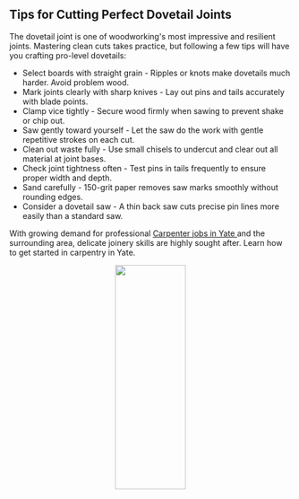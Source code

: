 ## Tips for Cutting Perfect Dovetail Joints


The dovetail joint is one of woodworking's most impressive and resilient joints. Mastering clean cuts takes practice, but following a few tips will have you crafting pro-level dovetails: 

<ul>
<li> Select boards with straight grain - Ripples or knots make dovetails much harder. Avoid problem wood. </li>

<li> Mark joints clearly with sharp knives - Lay out pins and tails accurately with blade points. </li>

<li> Clamp vice tightly - Secure wood firmly when sawing to prevent shake or chip out. </li>

<li> Saw gently toward yourself - Let the saw do the work with gentle repetitive strokes on each cut. </li>

<li> Clean out waste fully - Use small chisels to undercut and clear out all material at joint bases. </li>

<li> Check joint tightness often - Test pins in tails frequently to ensure proper width and depth. </li>

<li> Sand carefully - 150-grit paper removes saw marks smoothly without rounding edges. </li>

<li> Consider a dovetail saw - A thin back saw cuts precise pin lines more easily than a standard saw. </li>

</ul>

With growing demand for professional <a href="https://bpm-cs.co.uk/carpenter-jobs-in-yate/"> Carpenter jobs in Yate </a> and the surrounding area, delicate joinery skills are highly sought after. Learn how to get started in carpentry in Yate.

<div align="center"><img src="https://github.com/carpentry-maintenance/carpentry-maintenance.github.io/assets/163561699/a2cab9c3-5497-46c6-a425-e9d8c31b29cd" width="50%" height="400"></div>


